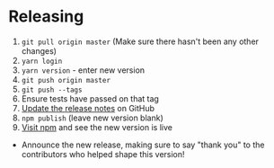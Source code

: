 # Releasing

1. `git pull origin master`  (Make sure there hasn't been any other changes)
1. `yarn login`
1. `yarn version` - enter new version
1. `git push origin master`
1. `git push --tags`
1. Ensure tests have passed on that tag
1. [Update the release notes](https://github.com/percy/percy-poller/releases) on GitHub
1. `npm publish` (leave new version blank)
1. [Visit npm](https://www.npmjs.com/package/@percy/poller) and see the new version is live

* Announce the new release,
   making sure to say "thank you" to the contributors
   who helped shape this version!
